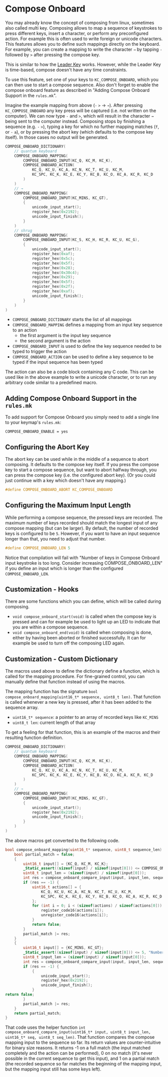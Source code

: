# Compose Onboard

You may already know the concept of composing from linux, sometimes also called multi key. Composing allows to map a sequence of keystrokes to press different keys, insert a character, or perform any preconfigured action. For example this is often used to write foreign or unicode characters. This features allows you to define such mappings directly on the keyboard. For example, you can create a mapping to write the character `→` by tapping `-` followed by `>` after pressing the compose key.

This is similar to how the [Leader Key](feature_leader_key.md) works. However, while the Leader Key is time-based, compose doesn't have any time constraints.

To use this feature, set one of your keys to `KC_COMPOSE_ONBOARD`, which you can then use to start a compose sequence. Also don't forget to enable the compose onboard feature as described in "Adding Compose Onboard Support in the `rules.mk`".

Imagine the example mapping from above (`-` `>` → `→`). After pressing `KC_COMPOSE_ONBOARD` any key press will be captured (i.e. not written on the computer). We can now type `-` and `>`, which will result in the character `→` being sent to the computer instead. Composing stops by finishing a sequence (e.g. `-` `>`), typing a key for which no further mapping matches (`f`, or `-` `a`), or by pressing the abort key (which defaults to the compose key itself). In those cases no output will be generated.


```c
COMPOSE_ONBOARD_DICTIONARY(
    // quantum keyboard
    COMPOSE_ONBOARD_MAPPING(
        COMPOSE_ONBOARD_INPUT(KC_Q, KC_M, KC_K),
        COMPOSE_ONBOARD_ACTION(
            KC_Q, KC_U, KC_A, KC_N, KC_T, KC_U, KC_M,
            KC_SPC, KC_K, KC_E, KC_Y, KC_B, KC_O, KC_A, KC_R, KC_D
        )
    )
    // →
    COMPOSE_ONBOARD_MAPPING(
        COMPOSE_ONBOARD_INPUT(KC_MINS, KC_GT),
        {
            unicode_input_start();
            register_hex(0x2192);
            unicode_input_finish();
        }
    )
    // shrug
    COMPOSE_ONBOARD_MAPPING(
        COMPOSE_ONBOARD_INPUT(KC_S, KC_H, KC_R, KC_U, KC_G),
        {
            unicode_input_start();
            register_hex(0xaf);
            register_hex(0x5c);
            register_hex(0x5f);
            register_hex(0x28);
            register_hex(0x30c4);
            register_hex(0x29);
            register_hex(0x5f);
            register_hex(0x2f);
            register_hex(0xaf);
            unicode_input_finish();
        }
    )
)
```

* `COMPOSE_ONBOARD_DICTIONARY` starts the list of all mappings
* `COMPOSE_ONBOARD_MAPPING` defines a mapping from an input key sequence to an action
    * the first argument is the input key sequence
    * the second argument is the action
* `COMPOSE_ONBOARD_INPUT` is used to define the key sequence needed to be typed to trigger the action
* `COMPOSE_ONBOARD_ACTION` can be used to define a key sequence to be typed if the input sequence has been typed

The action can also be a code block containing any C code. This can be used like in the above example to write a unicode character, or to run any arbitrary code similar to a predefined macro.

## Adding Compose Onboard Support in the `rules.mk`

To add support for Compose Onboard you simply need to add a single line to your keymap's `rules.mk`:

```make
COMPOSE_ONBOARD_ENABLE = yes
```

## Configuring the Abort Key

The abort key can be used while in the middle of a sequence to abort composing. It defaults to the compose key itself. If you press the compose key to start a compose sequence, but want to abort halfway through, you can press the compose key (i.e. the configured abort key). (Or you could just continue with a key which doesn't have any mapping.)

```c
#define COMPOSE_ONBOARD_ABORT KC_COMPOSE_ONBOARD
```

## Configuring the Maximum Input Length

While performing a compose sequence, the pressed keys are recorded. The maximum number of keys recorded should match the longest input of any compose mapping (but can be larger). By default, the number of recorded keys is configured to be `5`. However, if you want to have an input sequence longer than that, you need to adjust that number.

```c
#define COMPOSE_ONBOARD_LEN 5
```

Notice that compilation will fail with "Number of keys in Compose Onboard input keystroke is too long. Consider increasing COMPOSE_ONBOARD_LEN" if you define an input which is longer than the configured `COMPOSE_ONBOARD_LEN`.

## Customization - Hooks

There are some functions which you can define, which will be called during composing.

* `void compose_onboard_start(void)` is called when the compose key is pressed and can for example be used to light up an LED to indicate that you are within a compose sequence.
* `void compose_onboard_end(void)` is called when composing is done, either by having been aborted or finished successfully. It can for example be used to turn off the composing LED again.

## Customization - Custom Dictionary

The macros used above to define the dictionary define a function, which is called for the mapping procedure. For fine-grained control, you can manually define that function instead of using the macros.

The mapping function has the signature `bool compose_onboard_mapping(uint16_t* sequence, uint8_t len)`. That function is called whenever a new key is pressed, after it has been added to the sequence array.

* `uint16_t* sequence`: a pointer to an array of recorded keys like `KC_MINS`
* `uint8_t len`: current length of that array


To get a feeling for that function, this is an example of the macros and their resulting function definition.

```c
COMPOSE_ONBOARD_DICTIONARY(
    // quantum keyboard
    COMPOSE_ONBOARD_MAPPING(
        COMPOSE_ONBOARD_INPUT(KC_Q, KC_M, KC_K),
        COMPOSE_ONBOARD_ACTION(
            KC_Q, KC_U, KC_A, KC_N, KC_T, KC_U, KC_M,
            KC_SPC, KC_K, KC_E, KC_Y, KC_B, KC_O, KC_A, KC_R, KC_D
        )
    )
    // →
    COMPOSE_ONBOARD_MAPPING(
        COMPOSE_ONBOARD_INPUT(KC_MINS, KC_GT),
        {
            unicode_input_start();
            register_hex(0x2192);
            unicode_input_finish();
        }
    )
)
```

The above macros get converted to the following code.

```c
bool compose_onboard_mapping(uint16_t* sequence, uint8_t sequence_len) {
    bool partial_match = false;
    {
        uint16_t input[] = {KC_Q, KC_M, KC_K};
        _Static_assert((sizeof(input) / sizeof(input[0])) <= COMPOSE_ONBOARD_LEN, "Number of keys in Compose Onboard input keystroke is too long. Consider increasing COMPOSE_ONBOARD_LEN");
        uint8_t input_len = (sizeof(input) / sizeof(input[0]));
        int res = compose_onboard_compare_input(input, input_len, sequence, sequence_len);
        if (res == -1) {
            uint16_t actions[] = {
                KC_Q, KC_U, KC_A, KC_N, KC_T, KC_U, KC_M,
                KC_SPC, KC_K, KC_E, KC_Y, KC_B, KC_O, KC_A, KC_R, KC_D
            };
            for (int i = 0; i < (sizeof(actions) / sizeof(actions[0])); i++) {
                register_code16(actions[i]);
                unregister_code16(actions[i]);
            }
            return false;
        }
        partial_match |= res;
    }
    {
        uint16_t input[] = {KC_MINS, KC_GT};
        _Static_assert((sizeof(input) / sizeof(input[0])) <= 5, "Number of keys in Compose Onboard input keystroke is too long. Consider increasing COMPOSE_ONBOARD_LEN");
        uint8_t input_len = (sizeof(input) / sizeof(input[0]));
        int res = compose_onboard_compare_input(input, input_len, sequence, sequence_len);
        if (res == -1) {
            {
                unicode_input_start();
                register_hex(0x2192);
                unicode_input_finish();
            }
return false;
        }
        partial_match |= res;
    }
    return partial_match;
}
```

That code uses the helper function `int compose_onboard_compare_input(uint16_t* input, uint8_t input_len, uint16_t* seq, uint8_t seq_len)`. That function compares the compose mapping input to the sequence so far. Its return values are counter-intuitive for binary size reasons. It returns -1 on a full match (the input matched completely and the action can be performed), 0 on no match (it's never possible in the current sequence to get this input), and 1 on a partial match (the recorded sequence so far matches the beginning of the mapping input, but the mapping input still has some keys left).

